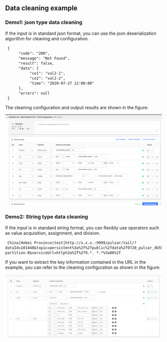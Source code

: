 ## Data cleaning example

### Demo1: json type data cleaning
If the input is in standard json format, you can use the json deserialization algorithm for cleaning and configuration.

     {
          "code": "200",
          "message": "Not Found",
          "result": false,
          "data": {
               "co1": "val2-1",
               "co2": "val2-2",
               "time": "2020-07-27 12:00:00"
          },
          "errors": null
     }

The cleaning configuration and output results are shown in the figure:

![](./media/clean-e.g-1.png)

### Demo2: String type data cleaning
If the input is in standard string format, you can flexibly use operators such as value acquisition, assignment, and division.

     China|Hebei Province|test|http://x.x.x.:9999/pulsar/tail/?dataId=101448&topic=persistent%3a%2f%2fpublic%2fdata%2f0720_pulsar_db55ddd5591-partition-0&serviceUrl=http%3a%2f%2f9.*. *.*%3a80%2f


If you want to extract the key information contained in the URL in the example, you can refer to the cleaning configuration as shown in the figure:

![](./media/clean-e.g-2.png)